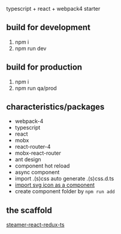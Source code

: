 typescript + react + webpack4 starter

## build for development

1.  npm i
2.  npm run dev

## build for production

1.  npm i
2.  npm run qa/prod

## characteristics/packages

-   webpack-4
-   typescript
-   react
-   mobx
-   react-router-4
-   mobx-react-router
-   ant design
-   component hot reload
-   async component
-   import .(s)css auto generate .(s)css.d.ts
-   [import svg icon as a component](https://github.com/YDJ-FE/steamer-react-ts/blob/master/docs/svg.md)
-   create component folder by `npm run add`

## the scaffold

[steamer-react-redux-ts](https://github.com/YDJ-FE/steamer-react-redux-ts)
